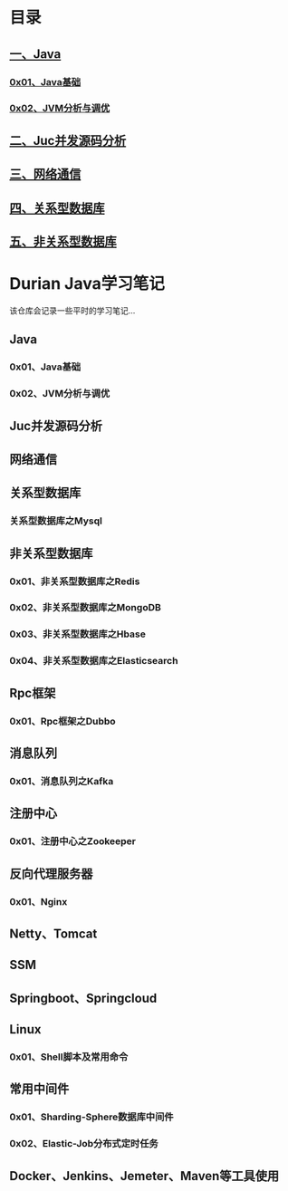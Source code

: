 <!-- GFM-TOC -->
# 目录
## [一、Java](#Java)
  ### [0x01、Java基础](#0x01Java基础)
  ### [0x02、JVM分析与调优](#0x02JVM分析与调优)
  
## [二、Juc并发源码分析](#Juc并发源码分析)
 
## [三、网络通信](#网络通信)

## [四、关系型数据库](#关系型数据库)

## [五、非关系型数据库](#非关系型数据库)
<!-- GFM-TOC -->

# Durian Java学习笔记
该仓库会记录一些平时的学习笔记...

## Java
### 0x01、Java基础
### 0x02、JVM分析与调优

## Juc并发源码分析

## 网络通信

## 关系型数据库
### 关系型数据库之Mysql

## 非关系型数据库
### 0x01、非关系型数据库之Redis
### 0x02、非关系型数据库之MongoDB
### 0x03、非关系型数据库之Hbase
### 0x04、非关系型数据库之Elasticsearch

## Rpc框架
### 0x01、Rpc框架之Dubbo

## 消息队列
### 0x01、消息队列之Kafka

## 注册中心
### 0x01、注册中心之Zookeeper

## 反向代理服务器
### 0x01、Nginx

## Netty、Tomcat

## SSM

## Springboot、Springcloud

## Linux
### 0x01、Shell脚本及常用命令

## 常用中间件
### 0x01、Sharding-Sphere数据库中间件
### 0x02、Elastic-Job分布式定时任务

## Docker、Jenkins、Jemeter、Maven等工具使用
